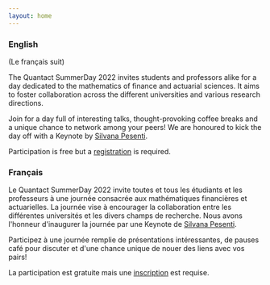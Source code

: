 ```yaml
---
layout: home
---
```

### English 
(Le français suit)

The Quantact SummerDay 2022 invites students and professors alike for a day dedicated to the mathematics of finance and actuarial sciences. It aims to foster collaboration across the different universities and various research directions. 

Join for a day full of interesting talks, thought-provoking coffee breaks and a unique chance to network among your peers! We are honoured to kick the day off with a Keynote by [Silvana Pesenti](https://www.statistics.utoronto.ca/people/directories/all-faculty/silvana-pesenti).

Participation is free but a [registration](/registration/) is required. 



### Français
Le Quantact SummerDay 2022 invite toutes et tous les étudiants et les professeurs à une journée consacrée aux mathématiques financières et actuarielles. La journée vise à encourager la collaboration entre les différentes universités et les divers champs de recherche. Nous avons l'honneur d'inaugurer la journée par une Keynote de [Silvana Pesenti](https://www.statistics.utoronto.ca/people/directories/all-faculty/silvana-pesenti).

Participez à une journée remplie de présentations intéressantes, de pauses café pour discuter et d'une chance unique de nouer des liens avec vos pairs!

La participation est gratuite mais une [inscription](/registration/) est requise.